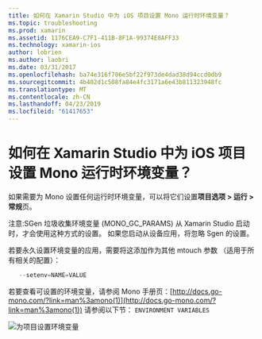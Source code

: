 ```yaml
---
title: 如何在 Xamarin Studio 中为 iOS 项目设置 Mono 运行时环境变量？
ms.topic: troubleshooting
ms.prod: xamarin
ms.assetid: 1176CEA9-C7F1-411B-8F1A-99374E8AFF33
ms.technology: xamarin-ios
author: lobrien
ms.author: laobri
ms.date: 03/31/2017
ms.openlocfilehash: ba74e316f706e5bf22f973de4dad38d94ccd0db9
ms.sourcegitcommit: 4b402d1c508fa84e4fc3171a6e43b811323948fc
ms.translationtype: MT
ms.contentlocale: zh-CN
ms.lasthandoff: 04/23/2019
ms.locfileid: "61417653"
---
```

# <a name="how-do-i-set-mono-runtime-environment-variables-for-ios-projects-in-xamarin-studio"></a>如何在 Xamarin Studio 中为 iOS 项目设置 Mono 运行时环境变量？

如果需要为 Mono 设置任何运行时环境变量，可以将它们设置**项目选项 > 运行 > 常规**页。

注意:SGen 垃圾收集环境变量 (MONO\_GC\_PARAMS) 从 Xamarin Studio 启动时，才会使用这种方式的设置。 如果您启动从设备应用，将忽略 Sgen 的设置。 

若要永久设置环境变量的应用，需要将这添加作为其他 mtouch 参数 （适用于所有相关的配置）：

```csharp
   --setenv=NAME=VALUE
```

若要查看可设置的环境变量，请参阅 Mono 手册页：[http://docs.go-mono.com/?link=man%3amono(1)](http://docs.go-mono.com/?link=man%3amono(1)) 请参阅以下节： `ENVIRONMENT VARIABLES`

![](xs-mono-runtime-images/environment-variables.jpg "为项目设置环境变量")
